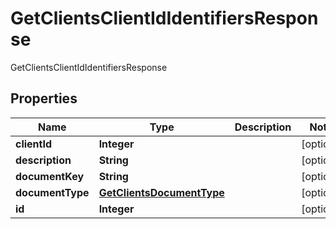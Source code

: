 

# GetClientsClientIdIdentifiersResponse

GetClientsClientIdIdentifiersResponse

## Properties

| Name | Type | Description | Notes |
|------------ | ------------- | ------------- | -------------|
|**clientId** | **Integer** |  |  [optional] |
|**description** | **String** |  |  [optional] |
|**documentKey** | **String** |  |  [optional] |
|**documentType** | [**GetClientsDocumentType**](GetClientsDocumentType.md) |  |  [optional] |
|**id** | **Integer** |  |  [optional] |



